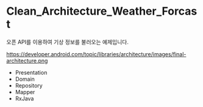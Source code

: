 # Clean_Architecture_Weather_Forcast

오픈 API를 이용하여 기상 정보를 불러오는 예제입니다.

https://developer.android.com/topic/libraries/architecture/images/final-architecture.png

- Presentation
- Domain
- Repository
- Mapper
- RxJava
